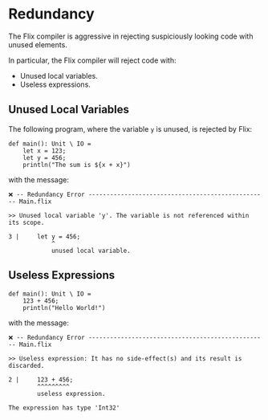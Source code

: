 # Redundancy

The Flix compiler is aggressive in rejecting suspiciously looking code with unused elements.

In particular, the Flix compiler will reject code with:

- Unused local variables.
- Useless expressions.

## Unused Local Variables

The following program, where the variable `y` is unused, is rejected by Flix:

```flix
def main(): Unit \ IO =
    let x = 123;
    let y = 456;
    println("The sum is ${x + x}")

```

with the message:

```
❌ -- Redundancy Error -------------------------------------------------- Main.flix

>> Unused local variable 'y'. The variable is not referenced within its scope.

3 |     let y = 456;
            ^
            unused local variable.
```

## Useless Expressions

```flix
def main(): Unit \ IO =
    123 + 456;
    println("Hello World!")
```

with the message:

```
❌ -- Redundancy Error -------------------------------------------------- Main.flix

>> Useless expression: It has no side-effect(s) and its result is discarded.

2 |     123 + 456;
        ^^^^^^^^^
        useless expression.

The expression has type 'Int32'
```

